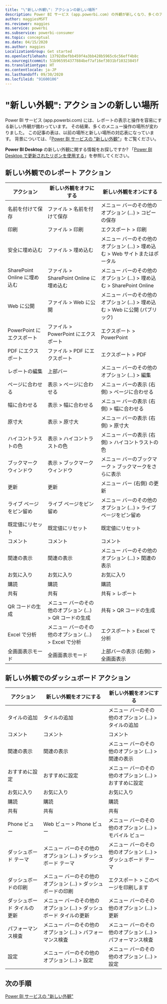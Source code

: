 ```yaml
---
title: "\"新しい外観\": アクションの新しい場所"
description: Power BI サービス (app.powerbi.com) の外観が新しくなり、多くのアクションの場所が変わりました。 この記事には、以前の場所と新しい場所の対応表を記載しています。
author: maggiesMSFT
ms.reviewer: maggies
ms.service: powerbi
ms.subservice: powerbi-consumer
ms.topic: conceptual
ms.date: 04/15/2020
ms.author: maggies
LocalizationGroup: Get started
ms.openlocfilehash: 13792dbefbb459f4a3bb428b5965c6c56eff4b8c
ms.sourcegitcommit: 51b965954377884bef7af16ef3031bf10323845f
ms.translationtype: HT
ms.contentlocale: ja-JP
ms.lasthandoff: 09/30/2020
ms.locfileid: "91600106"
---
```

# <a name="the-new-look-where-did-the-actions-go"></a>"新しい外観": アクションの新しい場所

Power BI サービス (app.powerbi.com) には、レポートの表示と操作を容易にする新しい外観が備わっています。 その結果、多くのメニュー操作の場所が変わりました。 この記事の表は、以前の場所と新しい場所の対応表になっています。 背景については、「[Power BI サービスの "新しい外観"](service-new-look.md)」をご覧ください。

**Power BI Desktop** の新しい外観に関する情報をお探しですか?  「[Power BI Desktop で更新されたリボンを使用する](../create-reports/desktop-ribbon.md)」を参照してください。

## <a name="report-actions-in-the-new-look"></a>新しい外観でのレポート アクション

|アクション  |新しい外観をオフにする  |新しい外観をオンにする  |
|---------|---------|---------|
| 名前を付けて保存 | ファイル > 名前を付けて保存  | メニュー バーのその他のオプション (...) > コピーの保存 |
| 印刷 | ファイル > 印刷 | エクスポート > 印刷 |
| 安全に埋め込む | ファイル > 埋め込む | メニュー バーのその他のオプション (...) > 埋め込む > Web サイトまたはポータル |
| SharePoint Online に埋め込む | ファイル > SharePoint Online に埋め込む | メニュー バーのその他のオプション (...) > 埋め込む > SharePoint Online |
| Web に公開 | ファイル > Web に公開 | メニュー バーのその他のオプション (...) > 埋め込む > Web に公開 (パブリック) |
| PowerPoint にエクスポート | ファイル > PowerPoint にエクスポート | エクスポート > PowerPoint |
| PDF にエクスポート | ファイル > PDF にエクスポート | エクスポート > PDF |
|レポートの編集  | 上部バー   | メニュー バーのその他のオプション (...) > 編集 |
| ページに合わせる | 表示 > ページに合わせる | メニュー バーの表示 (右側) > ページに合わせる |
| 幅に合わせる | 表示 > 幅に合わせる | メニュー バーの表示 (右側) > 幅に合わせる |
| 原寸大 | 表示 > 原寸大 | メニュー バーの表示 (右側) > 原寸大 |
| ハイコントラストの色 | 表示 > ハイコントラストの色 | メニュー バーの表示 (右側) > ハイコントラストの色 |
| ブックマーク ウィンドウ | 表示 > ブックマーク ウィンドウ |  メニュー バーのブックマーク > ブックマークをさらに表示 |
| 更新 | 更新 | メニュー バー (右側) の更新 |
| ライブ ページをピン留め | ライブ ページをピン留め | メニュー バーのその他のオプション (...) > ライブ ページをピン留め |
| 既定値にリセット | 既定値にリセット | 既定値にリセット |
| コメント | コメント | コメント |
| 関連の表示 | 関連の表示 | メニュー バーのその他のオプション (...) > 関連の表示 |
| お気に入り | お気に入り | お気に入り |
| 購読 | 購読 |購読 |
| 共有 | 共有 | 共有 > レポート |
| QR コードの生成 | メニュー バーのその他のオプション (...) > QR コードの生成 | 共有 > QR コードの生成 |
| Excel で分析 | メニュー バーのその他のオプション (...) > Excel で分析 | エクスポート > Excel で分析 |
| 全画面表示モード | 全画面表示モード | 上部バーの表示 (右側) > 全画面表示 |

## <a name="dashboard-actions-in-the-new-look"></a>新しい外観でのダッシュボード アクション

|アクション  |新しい外観をオフにする  |新しい外観をオンにする  |
|---------|---------|---------|
| タイルの追加 | タイルの追加 | メニュー バーのその他のオプション (...) > タイルの追加 |
| コメント | コメント | コメント |
| 関連の表示 | 関連の表示 | メニュー バーのその他のオプション (...) > 関連の表示 |
| おすすめに設定 | おすすめに設定| メニュー バーのその他のオプション (...) > おすすめに設定|
| お気に入り | お気に入り | お気に入り |
| 購読 | 購読 |購読 |
| 共有 | 共有 | 共有 |
| Phone ビュー | Web ビュー > Phone ビュー | メニュー バーのその他のオプション (...) > モバイル ビュー |
| ダッシュボード テーマ | メニュー バーのその他のオプション (...) > ダッシュボード テーマ | メニュー バーのその他のオプション (...) > ダッシュボード テーマ |
| ダッシュボードの印刷 | メニュー バーのその他のオプション (...) > ダッシュボードの印刷 | エクスポート > このページを印刷します |
| ダッシュボード タイルの更新 | メニュー バーのその他のオプション (...) > ダッシュボード タイルの更新 | メニュー バーのその他のオプション (...) > 更新 |
| パフォーマンス検査 | メニュー バーのその他のオプション (...) > パフォーマンス検査 | メニュー バーのその他のオプション (...) > パフォーマンス検査 |
| 設定 | メニュー バーのその他のオプション (...) > 設定 | メニュー バーのその他のオプション (...) > 設定 |

## <a name="next-steps"></a>次の手順

[Power BI サービスの "新しい外観"](service-new-look.md)
